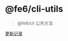 # @fe6/cli-utils

> @fe6/cli 公共方法

[更新记录](https://github.com/fe6/cli/blob/master/packages/cli-utils/CHANGELOG.md)
